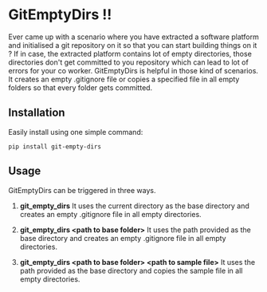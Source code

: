 # GitEmptyDirs !!

Ever came up with a scenario where you have extracted a software platform and initialised a git repository on it so that you can start building things on it ? If in case, the extracted platform contains lot of empty directories, those directories don't get committed to you repository which can lead to lot of errors for your co worker. GitEmptyDirs is helpful in those kind of scenarios. It creates an empty .gitignore file or copies a specified file in all empty folders so that every folder gets committed.

## Installation

Easily install using one simple command:

    pip install git-empty-dirs

## Usage

GitEmptyDirs can be triggered in three ways.

 1. **git_empty_dirs**
		 It uses the current directory as the base directory and creates an empty .gitignore file in all empty directories.
		 
 2. **git_empty_dirs \<path to base folder\>**
		 It uses the path provided as the base directory and creates an empty .gitignore file in all empty directories.
		 
 3. **git_empty_dirs \<path to base folder\> \<path to sample file\>**
		 It uses the path provided as the base directory and copies the sample file in all empty directories.
